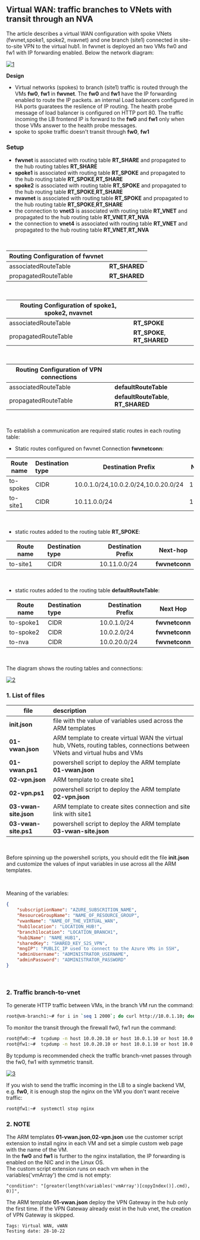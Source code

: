 <properties
pageTitle= 'Virtual WAN: traffic branches to VNets with transit through an NVA'
description= "Virtual WAN: traffic branches to VNets with transit through an NVA"
documentationcenter: na
services=""
documentationCenter="github repository"
authors="fabferri"
manager=""
editor=""/>

<tags
   ms.service = "configuration-Example-Azure-Virtual WAN"
   ms.devlang = "na"
   ms.topic = "article"
   ms.tgt_pltfrm = "Azure"
   ms.workload = "Virtual WAN"
   ms.date = "21/10/2022"
   ms.author="fabferri" />

## Virtual WAN: traffic branches to VNets with transit through an NVA

The article describes a virtual WAN configuration with spoke VNets (fwvnet,spoke1, spoke2, nvavnet) and one branch (site1) connected in site-to-site VPN to the virtual hub1. In fwvnet is deployed an two VMs fw0 and fw1 with IP forwarding enabled. Below the network diagram:

[![1]][1]

**Design**
* Virtual networks (spokes) to branch (site1) traffic is routed through the VMs **fw0**, **fw1** in **fwvnet**. The **fw0** and **fw1** have the IP forwarding enabled to route the IP packets. an internal Load balancers configured in HA ports guaratees the resilence of IP routing. The health probe message of load balancer is configured on HTTP port 80. The traffic incoming the LB frontend IP is forward to the **fw0** and **fw1** only when those VMs answer to the health probe messages.
* spoke to spoke traffic doesn't transit through **fw0**, **fw1**


### Setup
* **fwvnet** is associated with routing table **RT_SHARE** and propagated to the hub routing tables **RT_SHARE** 
* **spoke1** is associated with routing table **RT_SPOKE** and propagated to the hub routing table **RT_SPOKE**,**RT_SHARE**
* **spoke2** is associated with routing table **RT_SPOKE** and propagated to the hub routing table **RT_SPOKE**,**RT_SHARE**
* **nvavnet** is associated with routing table **RT_SPOKE** and propagated to the hub routing table **RT_SPOKE**,**RT_SHARE**
* the connection to **vnet3** is associated with routing table **RT_VNET** and propagated to the hub routing table **RT_VNET**,**RT_NVA**
* the connection to **vnet4** is associated with routing table **RT_VNET** and propagated to the hub routing table **RT_VNET**,**RT_NVA**
<br>

|Routing Configuration of **fwvnet**                ||   
| -------------------- |:-------------------------- | 
| associatedRouteTable | **RT_SHARED**              | 
| propagatedRouteTable | **RT_SHARED**              | 

<br>

|Routing Configuration of **spoke1, spoke2, nvavnet** ||
| -------------------- |:---------------------------- | 
| associatedRouteTable | **RT_SPOKE**                 | 
| propagatedRouteTable | **RT_SPOKE**, **RT_SHARED**  | 

<br>

|Routing Configuration of VPN connections                     ||
| -------------------- |:------------------------------------ | 
| associatedRouteTable | **defaultRouteTable**                | 
| propagatedRouteTable | **defaultRouteTable**, **RT_SHARED** | 

<br>

To establish a communication are required static routes in each routing table:

* Static routes configured on fwvnet Connection **fwvnetconn**:

| Route name  | Destination type | Destination Prefix                    | Next-hop  |
| ----------- |:---------------- | ------------------------------------- | --------- |
| to-spokes   | CIDR             | 10.0.1.0/24,10.0.2.0/24,10.0.20.0/24  |10.0.10.50 |
| to-site1    | CIDR             | 10.11.0.0/24                          |10.0.10.50 |


<br>

* static routes added to the routing table **RT_SPOKE**:

| Route name  | Destination type | Destination Prefix | Next-hop       |
| ----------- |:---------------- | ------------------ | -------------- |
| to-site1    | CIDR             | 10.11.0.0/24       | **fwvnetconn** |

<br>

* static routes added to the routing table **defaultRouteTable**:

| Route name  | Destination type | Destination Prefix | Next Hop     |
| ----------- |:---------------- | ------------------ | ------------ |
| to-spoke1   | CIDR             | 10.0.1.0/24        |**fwvnetconn**|
| to-spoke2   | CIDR             | 10.0.2.0/24        |**fwvnetconn**|
| to-nva      | CIDR             | 10.0.20.0/24       |**fwvnetconn**|
<br>

The diagram shows the routing tables and connections:

[![2]][2]


### <a name="List of files"></a>1. List of files 

| file                   | description                                                         |       
| ---------------------- |:------------------------------------------------------------------- |
| **init.json**          | file with the value of variables used across the ARM templates      |
| **01-vwan.json**       | ARM template to create virtual WAN the virtual hub, VNets, routing tables, connections between VNets and virtual hubs and VMs |
| **01-vwan.ps1**        | powershell script to deploy the ARM template **01-vwan.json**       |
| **02-vpn.json**        | ARM template to create site1                                        |
| **02-vpn.ps1**         | powershell script to deploy the ARM template **02-vpn.json**        |
| **03-vwan-site.json**  | ARM template to create sites connection and site link with site1    |
| **03-vwan-site.ps1**   | powershell script to deploy the ARM template **03-vwan-site.json**  |
<br>
 
Before spinning up the powershell scripts, you should edit the file **init.json** and customize the values of input variables in use across all the ARM templates.

<br>

Meaning of the variables:
```json
{
    "subscriptionName": "AZURE_SUBSCRITION_NAME",
    "ResourceGroupName": "NAME_OF_RESOURCE_GROUP",
    "vwanName": "NAME_OF_THE_VIRTUAL_WAN",
    "hub1location": "LOCATION_HUB!",
    "branch1location": "LOCATION_BRANCH1",
    "hub1Name": "NAME_HUB1",
    "sharedKey": "SHARED_KEY_S2S_VPN",
    "mngIP": "PUBLIC_IP used to connect to the Azure VMs in SSH",
    "adminUsername": "ADMINISTRATOR_USERNAME",
    "adminPassword": "ADMINISTRATOR_PASSWORD"
}
```
<br>


### <a name="traffic between branch and vnet"></a>2. Traffic branch-to-vnet 

To generate HTTP traffic between VMs, in the branch VM run the command:
```bash
root@vm-branch1:~# for i in `seq 1 2000`; do curl http://10.0.1.10; done
```

To monitor the transit through the firewall fw0, fw1 run the command:
```bash
root@fw0:~#  tcpdump -n host 10.0.20.10 or host 10.0.1.10 or host 10.0.2.10
root@fw1:~#  tcpdump -n host 10.0.20.10 or host 10.0.1.10 or host 10.0.2.10
```
By tcpdump is recommended check the traffic branch-vnet passes through the fw0, fw1 with symmetric transit.

[![3]][3]

If you wish to send the traffic incoming in the LB to a single backend VM, e.g. **fw0**, it is enough stop the nginx on the VM you don't want receive traffic:
```bash
root@fw1:~#  systemctl stop nginx
```

### <a name="List of files"></a>2. NOTE

The ARM templates **01-vwan.json**,**02-vpn.json** use the customer script extension to install nginx in each VM and set a simple custom web page with the name of the VM. <br>
In the **fw0** and **fw1** is further to the nginx installation, the IP forwarding is enabled on the NIC and in the Linux OS. <br>
The custom script extension runs on each vm when in the variables('vmArray') the cmd is not empty:
```console
"condition": "[greater(length(variables('vmArray')[copyIndex()].cmd), 0)]",
```

The ARM template **01-vwan.json** deploy the VPN Gateway in the hub only the first time. If the VPN Gateway already exist in the hub vnet, the creation of VPN Gateway is skipped. 


`Tags: Virtual WAN, vWAN` <br>
`Testing date: 28-10-22`

<!--Image References-->

[1]: ./media/network-diagram1.png "network diagram"
[2]: ./media/network-diagram2.png "implementation details including of route tables and static routes"
[3]: ./media/network-diagram3.png "traffic between branch and spoke vnet with transit through the LB and firewall"


<!--Link References-->

